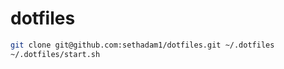 # dotfiles

```bash
git clone git@github.com:sethadam1/dotfiles.git ~/.dotfiles
~/.dotfiles/start.sh
```
